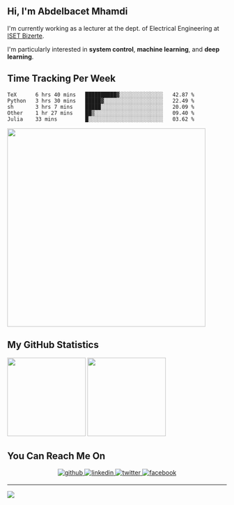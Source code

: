 ## Hi, I'm **Abdelbacet Mhamdi**

I'm currently working as a lecturer at the dept. of Electrical Engineering at [ISET Bizerte](http://www.isetbz.rnu.tn/).

I'm particularly interested in **system control**, **machine learning**, and **deep learning**.

## Time Tracking Per Week
<!--START_SECTION:waka-->
```text
TeX      6 hrs 40 mins   ██████████▓░░░░░░░░░░░░░░   42.87 % 
Python   3 hrs 30 mins   █████▓░░░░░░░░░░░░░░░░░░░   22.49 % 
sh       3 hrs 7 mins    █████░░░░░░░░░░░░░░░░░░░░   20.09 % 
Other    1 hr 27 mins    ██▒░░░░░░░░░░░░░░░░░░░░░░   09.40 % 
Julia    33 mins         █░░░░░░░░░░░░░░░░░░░░░░░░   03.62 % 
```
<!--END_SECTION:waka-->

<img width="455em" src="https://wakatime.com/share/@a7e05912-c632-43ea-8993-3a4a3d6118b3/30987165-6947-4654-85f2-1aa0fd4ff872.svg">

## My GitHub Statistics
<img height="180em" src="https://github-readme-stats.vercel.app/api?username=a-mhamdi&show_icons=true&hide_border=true&&count_private=true&include_all_commits=true&langs_count=8&layout=compact&theme=vue-dark" />

<img height="180em" src="https://github-readme-stats.vercel.app/api/top-langs/?username=a-mhamdi&langs_count=8&layout=compact&theme=vue-dark" />

## You Can Reach Me On
<div align="center">
  <a href="https://github.com/a-mhamdi" target="_blank">
  <img src=https://img.shields.io/badge/github-%2324292e.svg?&style=for-the-badge&logo=github&logoColor=white alt=github style="margin-bottom: 5px;" />
  </a>
  
  <a href="https://www.linkedin.com/in/linmhamdi/" target="_blank">
  <img src=https://img.shields.io/badge/linkedin-%231E77B5.svg?&style=for-the-badge&logo=linkedin&logoColor=white alt=linkedin style="margin-bottom: 5px;" />
  </a>
  
  <a href="https://twitter.com/twMhamdi" target="_blank">
  <img src=https://img.shields.io/badge/twitter-%2300acee.svg?&style=for-the-badge&logo=twitter&logoColor=white alt=twitter style="margin-bottom: 5px;" />
  </a>
  
  <a href="https://www.facebook.com/fbMhamdi" target="_blank">
  <img src=https://img.shields.io/badge/facebook-%232E87FB.svg?&style=for-the-badge&logo=facebook&logoColor=white alt=facebook style="margin-bottom: 5px;" />
  </a>
</div>

-----
<p align="left"> <img src="https://komarev.com/ghpvc/?username=a-mhamdi&label=My+Profile+Visitors&color=red&style=plastic" /> </p>

<!--
**a-mhamdi/a-mhamdi** is a ✨ _special_ ✨ repository because its `README.md` (this file) appears on your GitHub profile.

Here are some ideas to get you started:

- 🔭 I’m currently working on ...
- 🌱 I’m currently learning ...
- 👯 I’m looking to collaborate on ...
- 🤔 I’m looking for help with ...
- 💬 Ask me about ...
- 📫 How to reach me: ...
- 😄 Pronouns: ...
- ⚡ Fun fact: ...

https://javascript.plainenglish.io/how-to-create-an-awesome-github-profile-readme-a474d5b45645
https://wakatime.com/plugins
-->
